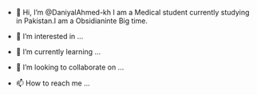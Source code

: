 - 👋 Hi, I’m @DaniyalAhmed-kh
I am a Medical student currently studying in Pakistan.I am a Obsidianinte Big time.

- 👀 I’m interested in ...
- 🌱 I’m currently learning ...
- 💞️ I’m looking to collaborate on ...
- 📫 How to reach me ...

<!---
DaniyalAhmed-kh/DaniyalAhmed-kh is a ✨ special ✨ repository because its `README.md` (this file) appears on your GitHub profile.
You can click the Preview link to take a look at your changes.
--->
